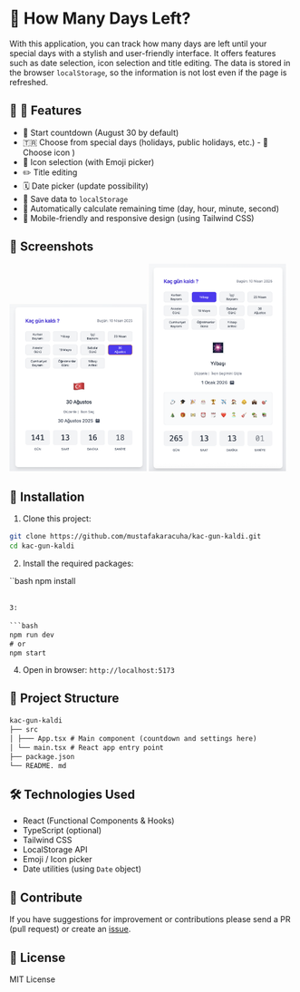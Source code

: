 # 🎉 How Many Days Left?

With this application, you can track how many days are left until your special days with a stylish and user-friendly interface. It offers features such as date selection, icon selection and title editing. The data is stored in the browser `localStorage`, so the information is not lost even if the page is refreshed.

## 🚀 🚀 Features

- 📅 Start countdown (August 30 by default)
- 🇹🇷 Choose from special days (holidays, public holidays, etc.) - 🎨 Choose icon )
- 🎨 Icon selection (with Emoji picker)
- ✏️ Title editing
- 🗓️ Date picker (update possibility)
- 💾 Save data to `localStorage`
- 🧠 Automatically calculate remaining time (day, hour, minute, second)
- 📱 Mobile-friendly and responsive design (using Tailwind CSS)

## 📸 Screenshots

<p float="left">
  <img src="https://github.com/mustafakaracuha/kac-gun-kaldi/blob/main/src/assets/app.png" alt="Homepage Screenshot" width="48%" />
  <img src="https://github.com/mustafakaracuha/kac-gun-kaldi/blob/main/src/assets/icon.png" alt="Invoice Detail Screenshot" width="48%" />
</p>

## 🔧 Installation

1. Clone this project:

```bash
git clone https://github.com/mustafakaracuha/kac-gun-kaldi.git
cd kac-gun-kaldi
```

2. Install the required packages:

``bash
npm install
```

3:

```bash
npm run dev
# or
npm start
```

4. Open in browser: `http://localhost:5173`

## 📁 Project Structure

```
kac-gun-kaldi
├── src
│ ├─── App.tsx # Main component (countdown and settings here)
│ └── main.tsx # React app entry point
├── package.json
└── README. md
```

## 🛠️ Technologies Used

- React (Functional Components & Hooks)
- TypeScript (optional)
- Tailwind CSS
- LocalStorage API
- Emoji / Icon picker
- Date utilities (using `Date` object)

## 🌟 Contribute

If you have suggestions for improvement or contributions please send a PR (pull request) or create an [issue](https://github.com/mustafakaracuha/kac-gun-kaldi/issues).

## 📜 License

MIT License